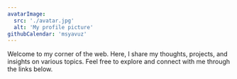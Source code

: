 ```yaml
---
avatarImage:
  src: './avatar.jpg'
  alt: 'My profile picture'
githubCalendar: 'msyavuz'
---
```


Welcome to my corner of the web. Here, I share my thoughts, projects, and insights on various topics. Feel free to explore and connect with me through the links below.
